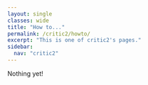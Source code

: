 ```yaml
---
layout: single
classes: wide
title: "How to..."
permalink: /critic2/howto/
excerpt: "This is one of critic2's pages."
sidebar:
  nav: "critic2"
---
```


Nothing yet!
